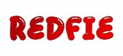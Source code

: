 <div align="center">
  <img style="height: 50%; width: 50%;" src="https://github.com/Redfie/resources/blob/main/logos/Long%20Logo.png?raw=true">
</div>
